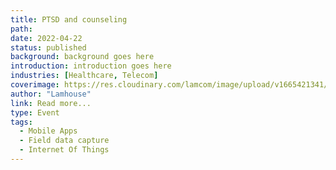 ```yaml
---
title: PTSD and counseling
path:
date: 2022-04-22
status: published
background: background goes here
introduction: introduction goes here
industries: [Healthcare, Telecom]
coverimage: https://res.cloudinary.com/lamcom/image/upload/v1665421341/mindbeyond/icon/ptsd_etqrrf.png
author: "Lamhouse"
link: Read more...
type: Event
tags:
  - Mobile Apps
  - Field data capture
  - Internet Of Things
---
```



<!--more-->

